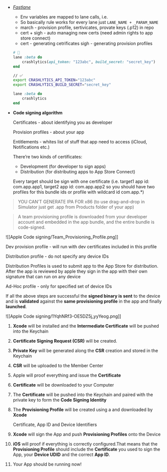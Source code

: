 -  *[Fastlane](Fastlane.md)*
	- Env variables are mapped to lane calls, i.e.
	- So basically rule works for every lane just `LANE_NAME + _PARAM_NAME`
	- march - provision profile, sertivicates, provate keys (.p12) in repo
	- cert + sigh - auto managing new certs (need admin rights to app store connect)
	- cert - generating cetrificates sigh - generating provision profiles

	```ruby
	# 🛑
	lane :beta do
		crashlytics(api_token: "123abc", build_secret: "secret_key")
	end
	```

	```bash
	// ✅
	export CRASHLYTICS_API_TOKEN="123abc"
	export CRASHLYTICS_BUILD_SECRET="secret_key"
	```
	```ruby
	lane :beta do
		crashlytics
	end
	```
- **Code signing algorithm**

	Certificates - about identifying you as developer

	Provision profiles - about your app

	Entitlements - whites list of stuff that app need to access (iCloud, Notifications etc.)

	There’re two kinds of certificates:

	- Development (for developer to sign apps)
	- Distribution (for distributing apps to App Store Connect)

	Every target should be sign with one certificate (i.e. target1 app id: com.app.app1, target2 app id: com.app.app2 so you should have two profiles for this bundle ids or profile with wildcard id com.app.*)

> YOU CAN’T GENERATE IPA FOR x86 (to use drag-and-drop in Simulator just get .app from Products folder of your app)

> A team provisioning profile is downloaded from your developer account and embedded in the app bundle, and the entire bundle is code-signed.

![[Apple Code signing/Team_Provisioning_Profile.png]]

Dev provision profile - will run with dev certificates included in this profile

Distribution profile - do not specify any device IDs

Distribution Profiles is used to submit app to the App Store for distribution. After the app is reviewed by apple they sign in the app with their own signature that can run on any device

Ad-Hoc profile - only for specified set of device IDs

If all the above steps are successful the **signed binary is sent** to the device and is **validated** against the **same provisioning profile** in the app and finally **launched**.

![[Apple Code signing/1YqhNRf3-OE5DZ5j_yyYeog.png]]

1. **Xcode** will be installed and the **Intermediate Certificate** will be pushed into the Keychain
2. **Certificate Signing Request (CSR)** will be created.
3. **Private Key** will be generated along the **CSR** creation and stored in the Keychain
4. **CSR** will be uploaded to the Member Center
5. Apple will proof everything and issue the **Certificate**
6. **Certificate** will be downloaded to your Computer
7. The **Certificate** will be pushed into the Keychain and paired with the private key to form the **Code Signing Identity**
8. The **Provisioning Profile** will be created using a  and downloaded by **Xcode**
    
    Certificate, App ID and Device Identifiers
    
9. **Xcode** will sign the App and push **Provisioning Profiles** onto the Device
10. **iOS** will proof if everything is correctly configured.That means that the **Provisioning Profile** should include the **Certificate** you used to sign the App, your **Device UDID** and the correct **App ID**.
11. Your App should be running now!